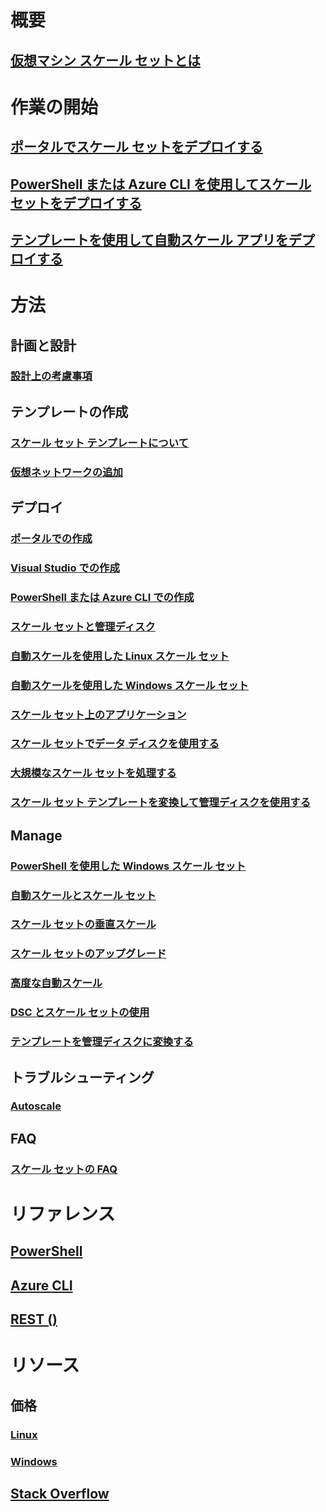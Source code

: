 # 概要
## [仮想マシン スケール セットとは](virtual-machine-scale-sets-overview.md)

# 作業の開始
## [ポータルでスケール セットをデプロイする](virtual-machine-scale-sets-portal-create.md)
## [PowerShell または Azure CLI を使用してスケール セットをデプロイする](virtual-machine-scale-sets-create.md)
## [テンプレートを使用して自動スケール アプリをデプロイする](virtual-machine-scale-sets-deploy-scaling-app-template.md)

# 方法
## 計画と設計
### [設計上の考慮事項](virtual-machine-scale-sets-design-overview.md)

## テンプレートの作成
### [スケール セット テンプレートについて](virtual-machine-scale-sets-mvss-start.md)
### [仮想ネットワークの追加](virtual-machine-scale-sets-mvss-existing-vnet.md)

## デプロイ
### [ポータルでの作成](virtual-machine-scale-sets-portal-create.md)
### [Visual Studio での作成](virtual-machine-scale-sets-vs-create.md)
### [PowerShell または Azure CLI での作成](virtual-machine-scale-sets-create.md)
### [スケール セットと管理ディスク](virtual-machine-scale-sets-managed-disks.md)
### [自動スケールを使用した Linux スケール セット](virtual-machine-scale-sets-linux-autoscale.md)
### [自動スケールを使用した Windows スケール セット](virtual-machine-scale-sets-windows-autoscale.md)
### [スケール セット上のアプリケーション](virtual-machine-scale-sets-deploy-app.md)
### [スケール セットでデータ ディスクを使用する](virtual-machine-scale-sets-attached-disks.md)
### [大規模なスケール セットを処理する](virtual-machine-scale-sets-placement-groups.md)
### [スケール セット テンプレートを変換して管理ディスクを使用する](virtual-machine-scale-sets-convert-template-to-md.md)



## Manage
### [PowerShell を使用した Windows スケール セット](virtual-machine-scale-sets-windows-manage.md)
### [自動スケールとスケール セット](virtual-machine-scale-sets-autoscale-overview.md)
### [スケール セットの垂直スケール](virtual-machine-scale-sets-vertical-scale-reprovision.md)
### [スケール セットのアップグレード](virtual-machine-scale-sets-upgrade-scale-set.md)
### [高度な自動スケール](../monitoring-and-diagnostics/insights-advanced-autoscale-virtual-machine-scale-sets.md)
### [DSC とスケール セットの使用](virtual-machine-scale-sets-dsc.md)
### [テンプレートを管理ディスクに変換する](virtual-machine-scale-sets-convert-template-to-md.md)

## トラブルシューティング
### [Autoscale](virtual-machine-scale-sets-troubleshoot.md)

## FAQ
### [スケール セットの FAQ](virtual-machine-scale-sets-faq.md)

# リファレンス
## [PowerShell](/powershell/azureps-cmdlets-docs)
## [Azure CLI](../virtual-machines/azure-cli-arm-commands.md)
## [REST ()](/rest/api/virtualmachinescalesets/)

# リソース
## 価格 
### [Linux](https://azure.microsoft.com/pricing/details/virtual-machine-scale-sets/linux/)
### [Windows](https://azure.microsoft.com/pricing/details/virtual-machine-scale-sets/windows/)
## [Stack Overflow](http://stackoverflow.com/questions/tagged/azure-vm-scale-set)
